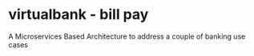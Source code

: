 # virtualbank - bill pay
A Microservices Based Architecture to address a couple of banking use cases
